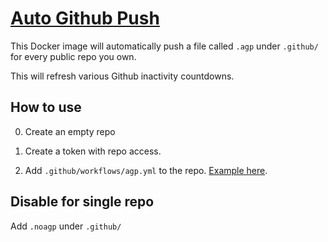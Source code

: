 # [Auto Github Push](https://github.com/ms-jpq/auto-github-push)

This Docker image will automatically push a file called `.agp` under `.github/` for every public repo you own.

This will refresh various Github inactivity countdowns.

## How to use

0. Create an empty repo

1. Create a token with repo access.

2. Add `.github/workflows/agp.yml` to the repo. [Example here](https://github.com/ms-jpq/auto-github-push/blob/agp/.github/workflows/agp.yml).

## Disable for single repo

Add `.noagp` under `.github/`
